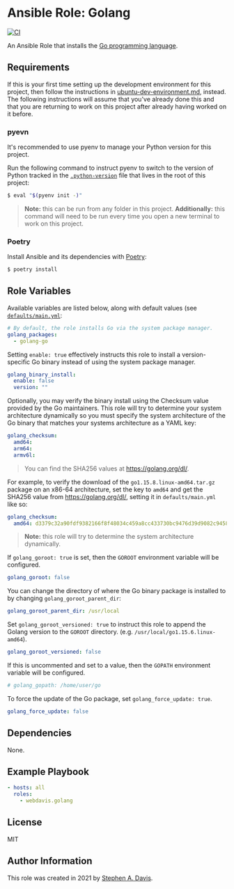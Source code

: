 Ansible Role: Golang
====================

[![CI](https://github.com/webdavis/ansible-role-golang/actions/workflows/ci.yml/badge.svg)](https://github.com/webdavis/ansible-role-golang/actions/workflows/ci.yml)

An Ansible Role that installs the [Go programming language](https://golang.org/).

Requirements
------------

If this is your first time setting up the development environment for this project, then follow
the instructions in [ubuntu-dev-environment.md](./docs/ubuntu-dev-environment.md), instead. The
following instructions will assume that you've already done this and that you are returning to
work on this project after already having worked on it before.

### pyevn

It's recommended to use pyenv to manage your Python version for this project.

Run the following command to instruct pyenv to switch to the version of Python tracked in the
[`.python-version`](./.python-version) file that lives in the root of this project:

```bash
$ eval "$(pyenv init -)"
```

> **Note:** this can be run from any folder in this project. **Additionally:** this command
> will need to be run every time you open a new terminal to work on this project.

### Poetry

Install Ansible and its dependencies with [Poetry](https://python-poetry.org/):

```bash
$ poetry install
```

Role Variables
--------------

Available variables are listed below, along with default values (see
[`defaults/main.yml`](./defaults/main.yml):

```yaml
# By default, the role installs Go via the system package manager.
golang_packages:
  - golang-go
```

Setting `enable: true` effectively instructs this role to install a version-specific Go binary
instead of using the system package manager.

```yaml
golang_binary_install:
  enable: false
  version: ""
```

Optionally, you may verify the binary install using the Checksum value provided by the Go
maintainers. This role will try to determine your system architecture dynamically so you must
specify the system architecture of the Go binary that matches your systems architecture as a
YAML key:

```yaml
golang_checksum:
  amd64:
  arm64:
  armv6l:
```

> You can find the SHA256 values at https://golang.org/dl/.

For example, to verify the download of the `go1.15.8.linux-amd64.tar.gz` package on an x86-64
architecture, set the key to `amd64` and get the SHA256 value from https://golang.org/dl/,
setting it in `defaults/main.yml` like so:

```yaml
golang_checksum:
  amd64: d3379c32a90fdf9382166f8f48034c459a8cc433730bc9476d39d9082c94583b
```

> **Note:** this role will try to determine the system architecture dynamically.

If `golang_goroot: true` is set, then the `GOROOT` environment variable will be configured.

```yaml
golang_goroot: false
```

You can change the directory of where the Go binary package is installed to by changing
`golang_goroot_parent_dir`:

```yaml
golang_goroot_parent_dir: /usr/local
```

Set `golang_goroot_versioned: true` to instruct this role to append the Golang version
to the `GOROOT` directory. (e.g. `/usr/local/go1.15.6.linux-amd64`).

```yaml
golang_goroot_versioned: false
```

If this is uncommented and set to a value, then the `GOPATH` environment variable will be configured.

```yaml
# golang_gopath: /home/user/go
```

To force the update of the Go package, set `golang_force_update: true`.

```yaml
golang_force_update: false
```

Dependencies
------------

None.

Example Playbook
----------------

```yaml
- hosts: all
  roles:
    - webdavis.golang
```

License
-------

MIT

Author Information
------------------

This role was created in 2021 by [Stephen A. Davis](https://github.com/webdavis).
